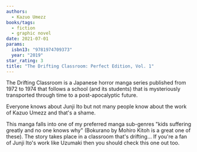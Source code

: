 ```yaml
---
authors:
  - Kazuo Umezz
books/tags:
  - fiction
  - graphic novel
date: 2021-07-01
params:
  isbn13: "9781974709373"
  year: "2019"
star_rating: 3
title: "The Drifting Classroom: Perfect Edition, Vol. 1"
---
```


The Drifting Classroom is a Japanese horror manga series published from 1972 to
1974 that follows a school (and its students) that is mysteriously transported
through time to a post-apocalyptic future.

<!--more-->

Everyone knows about Junji Ito but not many people know about the work of Kazuo
Umezz and that's a shame.

This manga falls into one of my preferred manga sub-genres "kids suffering
greatly and no one knows why" (Bokurano by Mohiro Kitoh is a great one of
these). The story takes place in a classroom that's drifting... If you're a fan
of Junji Ito's work like Uzumaki then you should check this one out too.
